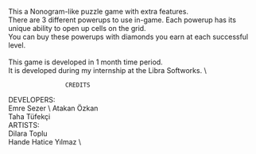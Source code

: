 This a Nonogram-like puzzle game with extra features. \
There are 3 different powerups to use in-game. Each powerup has its unique ability to open up cells on the grid. \
You can buy these powerups with diamonds you earn at each successful level. \
\
This game is developed in 1 month time period. \
It is developed during my internship at the Libra Softworks. \

                    CREDITS
DEVELOPERS: \
Emre Sezer \ 
Atakan Özkan \
Taha Tüfekçi \
ARTISTS: \
Dilara Toplu \
Hande Hatice Yılmaz \
